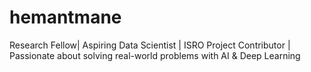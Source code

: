# hemantmane
Research Fellow| Aspiring Data Scientist | ISRO Project Contributor | Passionate about solving real-world problems with AI &amp; Deep Learning
